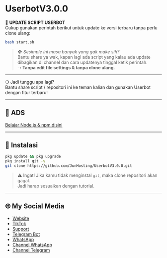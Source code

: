 # UserbotV3.0.0

📍 **UPDATE SCRIPT USERBOT**  
Cukup gunakan perintah berikut untuk update ke versi terbaru tanpa perlu clone ulang:

```bash
bash start.sh
```

> ❖ *Sesimple ini masa banyak yang gak make sih?*  
> Bantu share ya wak, kapan lagi ada script yang kalau ada update dibagikan di channel dan cara updatenya tinggal ketik perintah.  
> ➝ **Tanpa edit file settings & tanpa clone ulang.**
___

❍ Jadi tunggu apa lagi?  
Bantu share script / repositori ini ke teman kalian dan gunakan Userbot dengan fitur terbaru!

---

## 📢 ADS
[Belajar Node.js & npm disini](https://junofficial354.blogspot.com)

---

## 🔧 Instalasi

```bash
pkg update && pkg upgrade
pkg install git -y
git clone https://github.com/JunHosting/UserbotV3.0.0.git
```

> ⚠️ Ingat! Jika kamu tidak menginstal `git`, maka clone repositori akan gagal.  
> Jadi harap sesuaikan dengan tutorial.

---

## 🌐 My Social Media
- [Website](https://junofficial354.blogspot.com)  
- [TikTok](https://tiktok.com/@junofficial354)  
- [Support](https://sociabuzz.com/junofficial354)  
- [Telegram Bot](https://t.me/junofficial354bot)  
- [WhatsApp](https://wa.me/6281556460844)  
- [Channel WhatsApp](https://whatsapp.com/channel/0029Vb245XbJf05UiFO2q829)  
- [Channel Telegram](https://t.me/junofficial354ch)